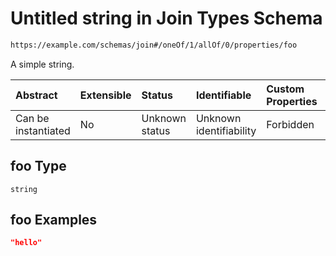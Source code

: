 # Untitled string in Join Types Schema

```txt
https://example.com/schemas/join#/oneOf/1/allOf/0/properties/foo
```

A simple string.

| Abstract            | Extensible | Status         | Identifiable            | Custom Properties | Additional Properties | Access Restrictions | Defined In                                                                        |
| :------------------ | :--------- | :------------- | :---------------------- | :---------------- | :-------------------- | :------------------ | :-------------------------------------------------------------------------------- |
| Can be instantiated | No         | Unknown status | Unknown identifiability | Forbidden         | Allowed               | none                | [join.schema.json*](../generated-schemas/join.schema.json "open original schema") |

## foo Type

`string`

## foo Examples

```json
"hello"
```

